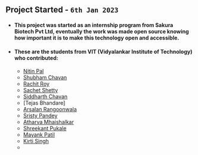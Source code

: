 ## Project Started - `6th Jan 2023`
- ####  This project was started as an internship program from Sakura Biotech Pvt Ltd, eventually the work was made open source knowing how important it is to make this technology open and accessible.
- ####  These are the students from VIT (Vidyalankar Institute of Technology) who contributed:
  - [Nitin Pal](https://github.com/palnitin24)
  - [Shubham Chavan](https://github.com/ShubhamChavan2003)
  - [Rachit Roy](https://github.com/Rach8roy)
  - [Sachet Shetty](https://github.com/Sachet10)
  - [Siddharth Chavan](https://github.com/Wrathsid)
  - [Tejas Bhandare]
  - [Arsalan Rangoonwala](https://github.com/Arsu12)
  - [Sristy Pandey](https://github.com/Sristy-Pandey)
  - [Atharva Mhaishalkar](https://github.com/Atharva007mm)
  - [Shreekant Pukale](https://github.com/Shreekant16)
  - [Mayank Patil](https://github.com/mayankpatil1112)
  - [Kirti Singh](https://github.com/kirtiysingh)
  - 
